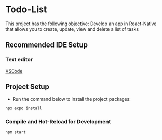 # Todo-List

This project has the following objective: Develop an app in React-Native that allows you to create, update, view and delete a list of tasks

## Recommended IDE Setup

### Text editor

[VSCode](https://code.visualstudio.com/)

## Project Setup

- Run the command below to install the project packages:

```sh
npx expo install
```

### Compile and Hot-Reload for Development

```sh
npm start
```
